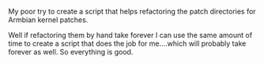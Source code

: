 My poor try to create a script that helps refactoring the patch directories for Armbian kernel patches.

Well if refactoring them by hand take forever I can use the same amount of time to create a script that does the job for me....which will probably take forever as well. So everything is good.

